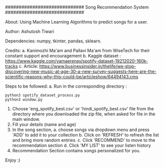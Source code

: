 #############################
Song Recommendation System
#############################

About: Using Machine Learning Algorithms to predict songs for a user.

Author: Ashutosh Tiwari

Dependencies: numpy, tkinter, pandas, sklearn.

Credits:
	a. Kanimozhi Ma'am and Pallavi Ma'am from WiseTech for their constant support and encouragement
	b. Kaggle dataset : https://www.kaggle.com/yamaerenay/spotify-dataset-19212020-160k-tracks
	c. Article: https://www.businessinsider.in/thelife/we-stop-discovering-new-music-at-age-30-a-new-survey-suggests-here-are-the-scientific-reasons-why-this-could-be/articleshow/64494143.cms

Steps to be followed:
a. Run in the corresponding directory :

	python3 spotify_dataset_process.py
	python3 window.py

1. Choose 'eng_spotify_best.csv' or 'hindi_spotify_best.csv' file from the directory where you downloaded the zip file, when asked for file in the main window.
2. Fill your details (name and age)
3. In the song section, 
 a. choose songs via dropdown menu and press 'ADD' to add it to your collection
 b. Click on 'REFRESH' to refresh the list and bring more random entries.
 c. Click 'RECOMMEND' to move to the recommendation section
 d. Click 'MY LIST' to see your listen history
4. Recommendation Section contains songs personalized for you.

Enjoy :)
